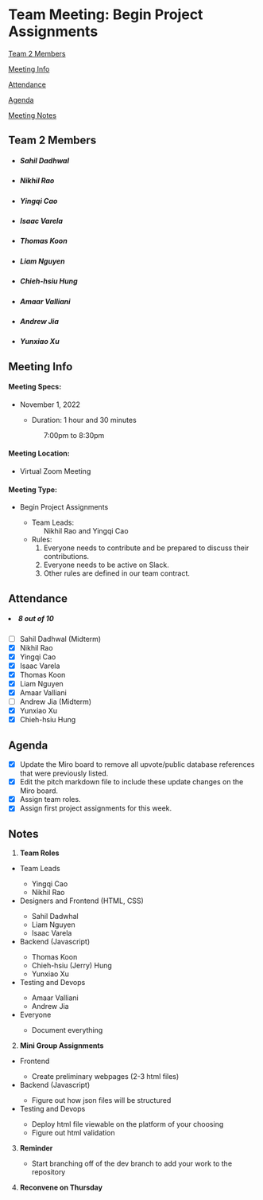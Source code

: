 # Team Meeting: Begin Project Assignments

[Team 2 Members](#team-2-members)

[Meeting Info](#meeting-info)

[Attendance](#attendance)

[Agenda](#agenda)

[Meeting Notes](#notes)


## **Team 2 Members**
<ul>

##### <li> *Sahil Dadhwal* </li>
##### <li> *Nikhil Rao* </li>
##### <li> *Yingqi Cao* </li>
##### <li> *Isaac Varela* </li>
##### <li> *Thomas Koon* </li>
##### <li> *Liam Nguyen* </li>
##### <li> *Chieh-hsiu Hung* </li>
##### <li> *Amaar Valliani* </li>
##### <li> *Andrew Jia* </li>
##### <li> *Yunxiao Xu* </li> 
  
</ul>

## **Meeting Info**
#### Meeting Specs: 
<ul>
  <li>November 1, 2022</li>
  <ul>
  <li>Duration: 1 hour and 30 minutes</li>
    <ol>7:00pm to 8:30pm<ol>
  </ul>
</ul>

#### Meeting Location: 
<ul>
  <li>Virtual Zoom Meeting </li>
</ul>

#### Meeting Type: 
<ul>
  <li>Begin Project Assignments</li>
  <ul>
    <li>
    Team Leads: 
    <ol>
      Nikhil Rao and Yingqi Cao
    </ol>
    </li>
    <li>
    Rules: 
    <ol>
      <li>
        Everyone needs to contribute and be prepared to discuss their contributions.
      </li>
      <li>
        Everyone needs to be active on Slack.
      </li>
      <li>
        Other rules are defined in our team contract.
      </li>
    </ol>
    </li>
  </ul>
</ul>	

## **Attendance**
##### <li> *8 out of 10* </li>
- [ ] Sahil Dadhwal (Midterm)
- [x] Nikhil Rao
- [x] Yingqi Cao
- [x] Isaac Varela
- [x] Thomas Koon
- [x] Liam Nguyen
- [x] Amaar Valliani
- [ ] Andrew Jia (Midterm)
- [x] Yunxiao Xu
- [x] Chieh-hsiu Hung

## **Agenda**
- [x] Update the Miro board to remove all upvote/public database references that were previously listed.
- [x] Edit the pitch markdown file to include these update changes on the Miro board.
- [x] Assign team roles.
- [x] Assign first project assignments for this week.
  
## **Notes**
1) **Team Roles**
  <ul>
    <li>Team Leads</li>
      <ul>
        <li>Yingqi Cao</li>
        <li>Nikhil Rao</li>  
      </ul>
    <li>Designers and Frontend (HTML, CSS)</li>
      <ul>
        <li>Sahil Dadwhal</li>
        <li>Liam Nguyen</li>
        <li>Isaac Varela</li>
      </ul>
    <li>Backend (Javascript)</li>
      <ul>
        <li>Thomas Koon</li>
        <li>Chieh-hsiu (Jerry) Hung</li>
        <li>Yunxiao Xu</li>
      </ul>
    <li>Testing and Devops</li>
      <ul>
        <li>Amaar Valliani</li>
        <li>Andrew Jia</li>
      </ul>
    <li>Everyone</li>
      <ul>
        <li>Document everything</li>
      </ul>
  </ul>

2) **Mini Group Assignments**
 <ul>
     <li>Frontend</li>
      <ul>
        <li>Create preliminary webpages (2-3 html files)</li>
      </ul>
     <li>Backend (Javascript)</li>
      <ul>
        <li>Figure out how json files will be structured</li>
      </ul>
     <li>Testing and Devops</li>
      <ul>
        <li>Deploy html file viewable on the platform of your choosing</li>
        <li>Figure out html validation</li>
       </ul>
   </ul>

3) **Reminder**
   <ul>
   <li>Start branching off of the dev branch to add your work to the repository</li>
   </ul>
  
4) **Reconvene on Thursday**
